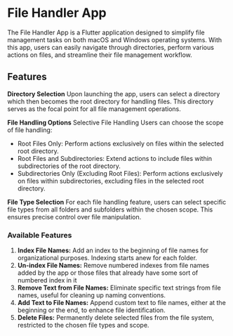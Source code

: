 # File Handler App

The File Handler App is a Flutter application designed to simplify file management tasks on both macOS and Windows operating systems. With this app, users can easily navigate through directories, perform various actions on files, and streamline their file management workflow.

## Features

**Directory Selection**
Upon launching the app, users can select a directory which then becomes the root directory for handling files. This directory serves as the focal point for all file management operations.

**File Handling Options**
Selective File Handling
Users can choose the scope of file handling:

- Root Files Only: Perform actions exclusively on files within the selected root directory.
- Root Files and Subdirectories: Extend actions to include files within subdirectories of the root directory.
- Subdirectories Only (Excluding Root Files): Perform actions exclusively on files within subdirectories, excluding files in the selected root directory.

**File Type Selection**
For each file handling feature, users can select specific file types from all folders and subfolders within the chosen scope. This ensures precise control over file manipulation.

### Available Features

1. **Index File Names:** Add an index to the beginning of file names for organizational purposes. Indexing starts anew for each folder.
2. **Un-index File Names:** Remove numbered indexes from file names added by the app or those files that already have some sort of numbered index in it
3. **Remove Text from File Names:** Eliminate specific text strings from file names, useful for cleaning up naming conventions.
4. **Add Text to File Names:** Append custom text to file names, either at the beginning or the end, to enhance file identification.
5. **Delete Files:** Permanently delete selected files from the file system, restricted to the chosen file types and scope.